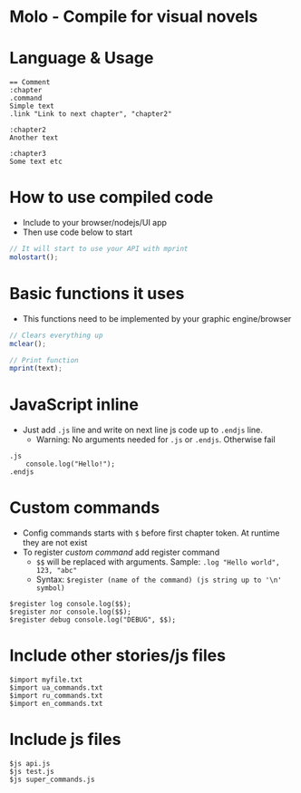 # Molo - Compile for visual novels

# Language & Usage
```
== Comment
:chapter
.command
Simple text
.link "Link to next chapter", "chapter2"

:chapter2
Another text

:chapter3
Some text etc
```

# How to use compiled code
* Include to your browser/nodejs/UI app
* Then use code below to start
```js
// It will start to use your API with mprint
molostart();
```

# Basic functions it uses
* This functions need to be implemented by your graphic engine/browser
```js
// Clears everything up
mclear();

// Print function
mprint(text);
```

# JavaScript inline
* Just add `.js` line and write on next line js code up to `.endjs` line.
    * Warning: No arguments needed for `.js` or `.endjs`. Otherwise fail
```
.js
    console.log("Hello!");
.endjs
```

# Custom commands
* Config commands starts with `$` before first chapter token. At runtime they are not exist
* To register _custom command_ add register command
    * `$$` will be replaced with arguments. Sample: `.log "Hello world", 123, "abc"`
    * Syntax: `$register (name of the command) (js string up to '\n' symbol)`
```
$register log console.log($$);
$register лог console.log($$);
$register debug console.log("DEBUG", $$);
```

# Include other stories/js files
```
$import myfile.txt
$import ua_commands.txt
$import ru_commands.txt
$import en_commands.txt
```

# Include js files
```
$js api.js
$js test.js
$js super_commands.js
```
